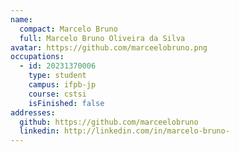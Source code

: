 ```yaml
---
name:
  compact: Marcelo Bruno
  full: Marcelo Bruno Oliveira da Silva
avatar: https://github.com/marceelobruno.png
occupations:
  - id: 20231370006
    type: student
    campus: ifpb-jp
    course: cstsi
    isFinished: false
addresses:
  github: https://github.com/marceelobruno
  linkedin: http://linkedin.com/in/marcelo-bruno-
---
```

